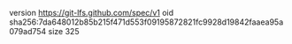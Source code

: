 version https://git-lfs.github.com/spec/v1
oid sha256:7da648012b85b215f471d553f09195872821fc9928d19842faaea95a079ad754
size 325

